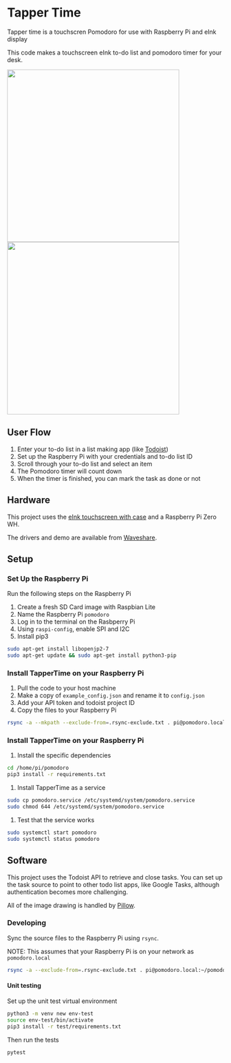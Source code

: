 # Tapper Time

Tapper time is a touchscren Pomodoro for use with Raspberry Pi and eInk display

This code makes a touchscreen eInk to-do list and pomodoro timer for your desk.

<img src="https://user-images.githubusercontent.com/33580338/158860069-fe996b13-2fff-48f5-9eaa-e757386be1f4.png" width="400">
<img src="https://user-images.githubusercontent.com/33580338/158860118-8ff35251-7bee-4518-8ef2-91c402b4fb0d.png" width="400">


## User Flow 

1. Enter your to-do list in a list making app (like [Todoist](todoist.com))
1. Set up the Raspberry Pi with your credentials and to-do list ID
1. Scroll through your to-do list and select an item
1. The Pomodoro timer will count down
1. When the timer is finished, you can mark the task as done or not 


## Hardware 

This project uses the [eInk touchscreen with case](https://www.waveshare.com/product/displays/e-paper/epaper-3/2.13inch-touch-e-paper-hat-with-case.htm) and a Raspberry Pi Zero WH.

The drivers and demo are available from [Waveshare](https://github.com/waveshare/Touch_e-Paper_HAT).

## Setup 


### Set Up the Raspberry Pi

Run the following steps on the Raspberry Pi
1. Create a fresh SD Card image with Raspbian Lite
1. Name the Raspberry Pi `pomodoro`
1. Log in to the terminal on the Rasbperry Pi
1. Using `raspi-config`, enable SPI and I2C  
1. Install pip3
```bash
sudo apt-get install libopenjp2-7
sudo apt-get update && sudo apt-get install python3-pip
```

### Install TapperTime on your Raspberry Pi

1. Pull the code to your host machine
1. Make a copy of `example_config.json` and rename it to `config.json`
1. Add your API token and todoist project ID
1. Copy the files to your Raspberry Pi
```bash
rsync -a --mkpath --exclude-from=.rsync-exclude.txt . pi@pomodoro.local:~/pomodoro
```

### Install TapperTime on your Raspberry Pi

1. Install the specific dependencies
``` bash
cd /home/pi/pomodoro
pip3 install -r requirements.txt
```
1. Install TapperTime as a service 
```bash
sudo cp pomodoro.service /etc/systemd/system/pomodoro.service
sudo chmod 644 /etc/systemd/system/pomodoro.service
```

1. Test that the service works 
```bash
sudo systemctl start pomodoro
sudo systemctl status pomodoro
```

## Software

This project uses the Todoist API to retrieve and close tasks. You can set up the task source to point to other todo list apps, like Google Tasks, although authentication becomes more challenging.

All of the image drawing is handled by [Pillow](https://github.com/python-pillow/Pillow).

### Developing 

Sync the source files to the Raspberry Pi using `rsync`. 

NOTE: This assumes that your Raspberry Pi is on your network as `pomodoro.local`

```bash
rsync -a --exclude-from=.rsync-exclude.txt . pi@pomodoro.local:~/pomodoro
```

#### Unit testing 

Set up the unit test virtual environment

```bash
python3 -m venv new env-test
source env-test/bin/activate
pip3 install -r test/requirements.txt
```

Then run the tests 

```bash 
pytest
```
